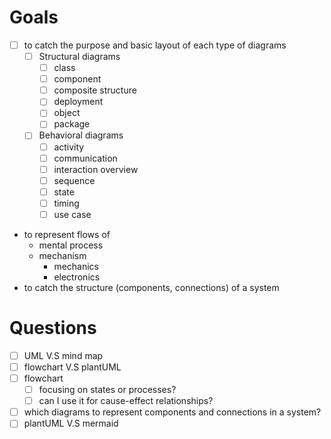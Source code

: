 # Goals
- [ ] to catch the purpose and basic layout of each type of diagrams
  - [ ] Structural diagrams
    - [ ] class
    - [ ] component
    - [ ] composite structure
    - [ ] deployment
    - [ ] object
    - [ ] package
  - [ ] Behavioral diagrams
    - [ ] activity
    - [ ] communication
    - [ ] interaction overview
    - [ ] sequence
    - [ ] state
    - [ ] timing
    - [ ] use case   
- to represent flows of
	- mental process
	- mechanism
		-  mechanics
		-  electronics
- to catch the structure (components, connections) of a system


# Questions
- [ ] UML V.S mind map
- [ ] flowchart V.S plantUML
- [ ] flowchart
  - [ ] focusing on states or processes?
  - [ ] can I use it for cause-effect relationships?
- [ ] which diagrams to represent components and connections in a system? 
- [ ] plantUML V.S mermaid
<!--stackedit_data:
eyJoaXN0b3J5IjpbMjQxMDc0NzY1LDEwMDA5MjI5NjYsLTE1Nz
k2ODc1NzAsLTE0NTI0MjU2NjcsLTk1MTAzNjgzNV19
-->